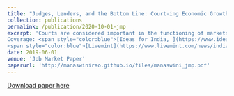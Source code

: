 ```yaml
---
title: "Judges, Lenders, and the Bottom Line: Court-ing Economic Growth in India"
collection: publications
permalink: /publication/2020-10-01-jmp
excerpt: 'Courts are considered important in the functioning of markets, and yet, there is limited causal evidence showing this. This paper estimates the causal effects of courts effectiveness on formal sector firm outcomes, illustrating ex-post contract enforcement in local credit markets as an important channel. To show this, I construct a novel panel dataset on court-level variables from 6 million trial-level data across 195 district courts in India and exploit quasi-random variation in judge vacancy for causal identification. There are three key implications of this paper. First, reducing marginal judge vacancy reduces court backlog by 6%. Second, this stimulates bank lending in local credit markets through improved liquidity from debt recoveries. Third, this affects credit availability, production, and profitability of firms located within the court’s jurisdiction. The results imply an 8:1 benefit to cost ratio of reducing marginal vacancy. 
Coverage: <span style="color:blue">[Ideas for India, ](https://www.ideasforindia.in/topics/governance/how-district-courts-influence-firm-growth.html)</span>
<span style="color:blue">[Livemint](https://www.livemint.com/news/india/how-hiring-more-judges-can-spur-firm-growth-11580904188976.html)</span>'
date: 2019-06-01
venue: 'Job Market Paper'
paperurl: 'http://manaswinirao.github.io/files/manaswini_jmp.pdf'
---
```


<span style="color:blue">[Download paper here](http://manaswinirao.github.io/files/manaswini_jmp.pdf)</span>
